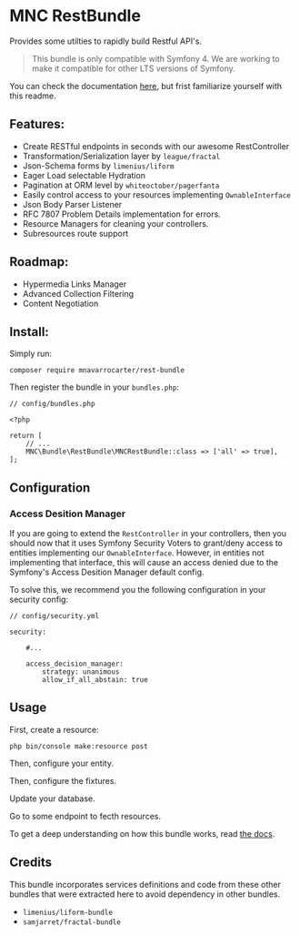 MNC RestBundle
==============
Provides some utilties to rapidly build Restful API's.

> This bundle is only compatible with Symfony 4. We are working to make it compatible
for other LTS versions of Symfony.

You can check the documentation [here](/src/Resources/docs/0.intro.md), but frist
familiarize yourself with this readme.

## Features:
- Create RESTful endpoints in seconds with our awesome RestController
- Transformation/Serialization layer by `league/fractal`
- Json-Schema forms by `limenius/liform`
- Eager Load selectable Hydration
- Pagination at ORM level by `whiteoctober/pagerfanta`
- Easily control access to your resources implementing `OwnableInterface`
- Json Body Parser Listener
- RFC 7807 Problem Details implementation for errors.
- Resource Managers for cleaning your controllers.
- Subresources route support

## Roadmap:
- Hypermedia Links Manager
- Advanced Collection Filtering
- Content Negotiation

## Install:

Simply run:

    composer require mnavarrocarter/rest-bundle
   
Then register the bundle in your `bundles.php`:

    // config/bundles.php
    
    <?php
    
    return [
        // ...
        MNC\Bundle\RestBundle\MNCRestBundle::class => ['all' => true],
    ];

## Configuration

### Access Desition Manager
If you are going to extend the `RestController` in your controllers, then you should
now that it uses Symfony Security Voters to grant/deny access to entities implementing our
`OwnableInterface`. However, in entities not implementing that interface, this will
cause an access denied due to the Symfony's Access Desition Manager default config.

To solve this, we recommend you the following configuration in your security config:

    // config/security.yml
    
    security:
        
        #...
        
        access_decision_manager:
            strategy: unanimous
            allow_if_all_abstain: true

## Usage

First, create a resource:

    php bin/console make:resource post

Then, configure your entity.

Then, configure the fixtures.

Update your database.

Go to some endpoint to fecth resources.

To get a deep understanding on how this bundle works, read [the docs](/src/Resources/docs/0.intro.md).

## Credits
This bundle incorporates services definitions and code from these other bundles that
were extracted here to avoid dependency in other bundles.
- `limenius/liform-bundle`
- `samjarret/fractal-bundle`
